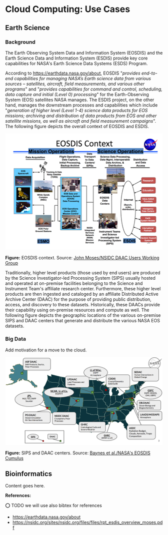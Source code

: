 # Cloud Computing: Use Cases

## Earth Science

### Background

The Earth Observing System Data and Information System (EOSDIS) and the Earth
Science Data and Information System (ESDIS) provide key core capabilities for
NASA's Earth Science Data Systems (ESDS) Program.

According to https://earthdata.nasa.gov/about, EOSDIS "*provides end-to-end
capabilities for managing NASA’s Earth science data from various sources –
satellites, aircraft, field measurements, and various other programs*" and
"*provides capabilities for command and control, scheduling, data capture
and initial (Level 0) processing*" for the Earth-Observing System (EOS)
satellites NASA manages. The ESDIS project, on the other hand, manages the
downstream processes and capabilities which include "*generation of higher level
(Level 1-4) science data products for EOS missions; archiving and distribution
of data products from EOS and other satellite missions, as well as aircraft
and field measurement campaigns*". The following figure depicts the overall
context of EOSDIS and ESDIS.

![](images/EOSDIS_context.png)

**Figure:** EOSDIS context. Source: [John Moses/NSIDC DAAC Users Working Group](https://nsidc.org/sites/nsidc.org/files/files/rpt_esdis_overview_moses.pdf)

Traditionally, higher level products (those used by end users) are produced by
the Science Investigator-led Processing System (SIPS) usually hosted and
operated at on-premise facilities belonging to the Science and Instrument
Team's affiliate research center. Furthermore, these higher level products are
then ingested and cataloged by an affiliate Distributed Active Archive Center
(DAAC) for the purpose of providing public distribution, access, and discovery
to these datasets. Historically, these DAACs provide their capability using
on-premise resources and compute as well. The following figure depicts the
geographic locations of the various on-premise SIPS and DAAC centers that
generate and distribute the various NASA EOS datasets.

### Big Data

Add motivation for a move to the cloud.

![](images/SIPS_DAAC_centers.png)

**Figure:** SIPS and DAAC centers. Source: [Baynes et al./NASA's EOSDIS Cumulus](https://ntrs.nasa.gov/archive/nasa/casi.ntrs.nasa.gov/20180000548.pdf)


## Bioinformatics

Content goes here.

**References:**

:o: TODO we will use also bibtex for references

* <https://earthdata.nasa.gov/about>
* <https://nsidc.org/sites/nsidc.org/files/files/rpt_esdis_overview_moses.pdf>
